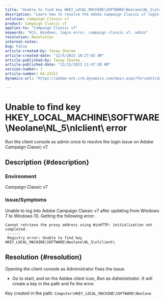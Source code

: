 ```yaml
---
title: "Unable to find key HKEY_LOCAL_MACHINE\SOFTWARE\Neolane\NL_5\nlclient\ error"
description: "Learn how to resolve the Adobe Campaign Classic v7 login error after updating from Windows 7 to Windows 10."
solution: Campaign Classic v7
product: Campaign Classic v7
applies-to: "Campaign Classic v7"
keywords: "KCS, Windows, login error, campaign classic v7, admin"
resolution: Resolution
internal-notes: 
bug: False
article-created-by: Tanay Sharma .
article-created-date: "12/5/2023 10:27:02 AM"
article-published-by: Tanay Sharma .
article-published-date: "12/15/2023 11:47:30 AM"
version-number: 1
article-number: KA-23311
dynamics-url: "https://adobe-ent.crm.dynamics.com/main.aspx?forceUCI=1&pagetype=entityrecord&etn=knowledgearticle&id=81bdbcce-5893-ee11-be37-6045bd006b25"

---
```

# Unable to find key HKEY_LOCAL_MACHINE\SOFTWARE\Neolane\NL_5\nlclient\ error


Run the client console as admin once to resolve the login issue on Adobe Campaign Classic v7.

## Description {#description}


### Environment

Campaign Classic v7



### Issue/Symptoms

Unable to log into Adobe Campaign Classic v7 after updating from Windows 7 to Windows 10. Getting the following error:


```
Cannot retrieve the proxy address using WinHTTP: initialization not completed.
 ------
 Registry error: Unable to find key HKEY_LOCAL_MACHINE\SOFTWARE\Neolane\NL_5\nlclient\
```



## Resolution {#resolution}


Opening the client console as Administrator fixes the issue.

- Go to start, and on the Adobe client icon, *Run as Administrator*. It will create a key in the path and fix the error.


Key created in the path: `Computer\HKEY_LOCAL_MACHINE\SOFTWARE\Neolane`
